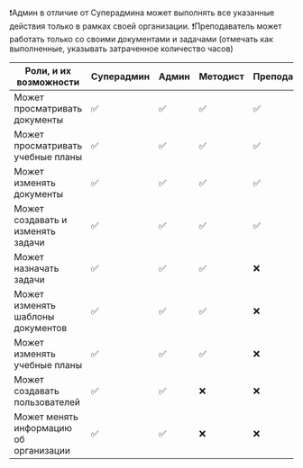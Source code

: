 ❗Админ в отличие от Суперадмина может выполнять все указанные действия только в рамках своей организации.
❗Преподаватель может работать только со своими документами и задачами (отмечать как выполненные, указывать затраченное количество часов)

| Роли, и их возможности | Суперадмин | Админ | Методист | Преподаватель | Зритель|
|-|-|-|-|-|-|
| Может просматривать документы | ✅ | ✅ | ✅ | ✅ | ✅ |
| Может просматривать учебные планы | ✅ | ✅ | ✅ | ✅ | ✅ |
| Может изменять документы | ✅ | ✅ | ✅ | ✅ | ❌ |
| Может создавать и изменять задачи | ✅ | ✅ | ✅ | ✅ | ❌ |
| Может назначать задачи | ✅ | ✅ | ✅ | ❌ | ❌ |
| Может изменять шаблоны документов | ✅ | ✅ | ✅ | ❌ | ❌ |
| Может изменять учебные планы | ✅ | ✅ | ✅ | ❌ | ❌ |
| Может создавать пользователей | ✅ | ✅ | ❌ | ❌ | ❌ |
| Может менять информацию об организации | ✅ | ✅ | ❌ | ❌ | ❌ |
